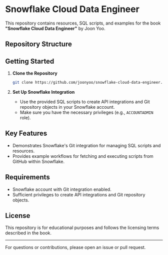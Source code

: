 # Snowflake Cloud Data Engineer

This repository contains resources, SQL scripts, and examples for the book **"Snowflake Cloud Data Engineer"** by Joon Yoo.

## Repository Structure


## Getting Started

1. **Clone the Repository**
   ```bash
   git clone https://github.com/joonyoo/snowflake-cloud-data-engineer.git
   ```

2. **Set Up Snowflake Integration**
   - Use the provided SQL scripts to create API integrations and Git repository objects in your Snowflake account.
   - Make sure you have the necessary privileges (e.g., `ACCOUNTADMIN` role).

## Key Features

- Demonstrates Snowflake's Git integration for managing SQL scripts and resources.
- Provides example workflows for fetching and executing scripts from GitHub within Snowflake.

## Requirements

- Snowflake account with Git integration enabled.
- Sufficient privileges to create API integrations and Git repository objects.

## License

This repository is for educational purposes and follows the licensing terms described in the book.

---
For questions or contributions, please open an issue or pull request.